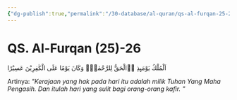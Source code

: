 ```yaml
---
{"dg-publish":true,"permalink":"/30-database/al-quran/qs-al-furqan-25-26/"}
---
```



# QS. Al-Furqan (25)-26
اَلْمُلْكُ يَوْمَىِٕذِ ِۨالْحَقُّ لِلرَّحْمٰنِۗ وَكَانَ يَوْمًا عَلَى الْكٰفِرِيْنَ عَسِيْرًا 

Artinya: *"Kerajaan yang hak pada hari itu adalah milik Tuhan Yang Maha Pengasih. Dan itulah hari yang sulit bagi orang-orang kafir. "*

